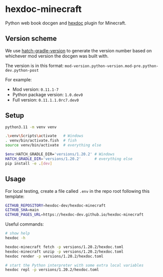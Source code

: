 # hexdoc-minecraft

Python web book docgen and [hexdoc](https://pypi.org/project/hexdoc) plugin for Minecraft.

## Version scheme

We use [hatch-gradle-version](https://pypi.org/project/hatch-gradle-version) to generate the version number based on whichever mod version the docgen was built with.

The version is in this format: `mod-version.python-version.mod-pre.python-dev.python-post`

For example:
* Mod version: `0.11.1-7`
* Python package version: `1.0.dev0`
* Full version: `0.11.1.1.0rc7.dev0`

## Setup

```sh
python3.11 -m venv venv

.\venv\Scripts\activate   # Windows
. venv/bin/activate.fish  # fish
source venv/bin/activate  # everything else

$env:HATCH_GRADLE_DIR='versions/1.20.2' # Windows
HATCH_GRADLE_DIR='versions/1.20.2'      # everything else
pip install -e .[dev]
```

## Usage

For local testing, create a file called `.env` in the repo root following this template:
```sh
GITHUB_REPOSITORY=hexdoc-dev/hexdoc-minecraft
GITHUB_SHA=main
GITHUB_PAGES_URL=https://hexdoc-dev.github.io/hexdoc-minecraft
```

Useful commands:
```sh
# show help
hexdoc -h

hexdoc-minecraft fetch -p versions/1.20.2/hexdoc.toml
hexdoc-minecraft unzip -p versions/1.20.2/hexdoc.toml
hexdoc render -p versions/1.20.2/hexdoc.toml

# start the Python interpreter with some extra local variables
hexdoc repl -p versions/1.20.2/hexdoc.toml
```
